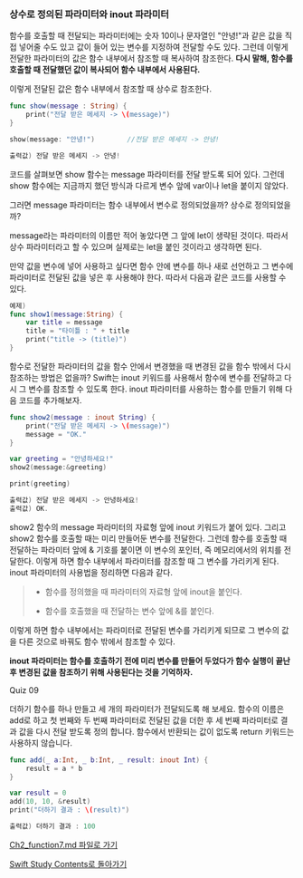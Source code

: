 ### 상수로 정의된 파라미터와 inout 파라미터


함수를 호출할 때 전달되는 파라미터에는 숫자 10이나 문자열인 "안녕!"과 같은 값을 직접 넣어줄 수도 있고 값이 들어 있는 변수를 지정하여 전달할 수도 있다.
그런데 이렇게 전달한 파라미터의 값은 함수 내부에서 참조할 때 복사하여 참조한다.
**다시 말해, 함수를 호출할 때 전달했던 값이 복사되어 함수 내부에서 사용된다.**

이렇게 전달된 값은 함수 내부에서 참조할 때 상수로 참조한다.

```swift
func show(message : String) {
    print("전달 받은 메세지 -> \(message)")
}

show(message: "안녕!")        //전달 받은 메세지 -> 안녕!

출력값) 전달 받은 메세지 -> 안녕!
```
코드를 살펴보면 show 함수는 message 파라미터를 전달 받도록 되어 있다.
그런데 show 함수에는 지금까지 했던 방식과 다르게 변수 앞에 var이나 let을 붙이지 않았다.

그러면 message 파라미터는 함수 내부에서 변수로 정의되었을까? 상수로 정의되었을까?

message라는 파라미터의 이름만 적어 놓았다면 그 앞에 let이 생략된 것이다.
따라서 상수 파라미터라고 할 수 있으며 실제로는 let을 붙인 것이라고 생각하면 된다.

만약 값을 변수에 넣어 사용하고 싶다면 함수 안에 변수를 하나 새로 선언하고 그 변수에 파라미터로 전달된 값을 넣은 후 사용해야 한다.
따라서 다음과 같은 코드를 사용할 수 있다.
```swift
예제)
func show1(message:String) {
    var title = message
    title = "타이틀 : " + title
    print("title -> (title)")
}
```
함수로 전달한 파라미터의 값을 함수 안에서 변경했을 때 변경된 값을 함수 밖에서 다시 참조하는 방법은 없을까?
Swift는 inout 키워드를 사용해서 함수에 변수를 전달하고 다시 그 변수를 참조할 수 있도록 한다.
inout 파라미터를 사용하는 함수를 만들기 위해 다음 코드를 추가해보자.
```swift
func show2(message : inout String) {
    print("전달 받은 메세지 -> \(message)")
    message = "OK."
}

var greeting = "안녕하세요!"
show2(message:&greeting)

print(greeting)

출력값) 전달 받은 메세지 -> 안녕하세요!
출력값) OK.
```
show2 함수의 message 파라미터의 자료형 앞에 inout 키워드가 붙어 있다. 그리고 show2 함수를 호출할 때는 미리 만들어둔 변수를 전달한다.
그런데 함수를 호출할 때 전달하는 파라미터 앞에 & 기호를 붙이면 이 변수의 포인터, 즉 메모리에서의 위치를 전달한다.
이렇게 하면 함수 내부에서 파라미터를 참조할 때 그 변수를 가리키게 된다.
inout 파라미터의 사용법을 정리하면 다음과 같다.

> * 함수를 정의했을 때 파라미터의 자료형 앞에 inout을 붙인다.
>
> * 함수를 호출했을 때 전달하는 변수 앞에 &를 붙인다.

이렇게 하면 함수 내부에서는 파라미터로 전달된 변수를 가리키게 되므로 그 변수의 값을 다른 것으로 바꿔도 함수 밖에서 참조할 수 있다.

**inout 파라미터는 함수를 호출하기 전에 미리 변수를 만들어 두었다가 함수 실행이 끝난 후 변경된 값을 참조하기 위해 사용된다는 것을 기억하자.**


Quiz 09

더하기 함수를 하나 만들고 세 개의 파라미터가 전달되도록 해 보세요. 함수의 이름은 add로 하고 첫 번째와 두 번째 파라미터로 전달된 값을 더한 후 세 번째 파라미터로 결과 값을 다시 전달 받도록 정의 합니다. 함수에서 반환되는 값이 없도록 return 키워드는 사용하지 않습니다.
```swift
func add(_ a:Int, _ b:Int, _ result: inout Int) {
    result = a * b
}

var result = 0
add(10, 10, &result)
print("더하기 결과 : \(result)")

출력값) 더하기 결과 : 100
```


[Ch2_function7.md 파일로 가기](https://github.com/ChunsuKim/SwiftStudy/blob/master/Ch2_function7.md)

[Swift Study Contents로 돌아가기](https://github.com/ChunsuKim/SwiftStudy)
